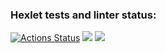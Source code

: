 ### Hexlet tests and linter status:
[![Actions Status](https://github.com/elk0ng/python-project-49/actions/workflows/hexlet-check.yml/badge.svg)](https://github.com/elk0ng/python-project-49/actions)
<a href="https://codeclimate.com/github/elk0ng/python-project-49/maintainability"><img src="https://api.codeclimate.com/v1/badges/9e24729cabc2fb7e9a2a/maintainability" /></a>
<a href="https://asciinema.org/a/IjCwqTwbciADtVLXvuUy9UT1v" target="_blank"><img src="https://asciinema.org/a/IjCwqTwbciADtVLXvuUy9UT1v.svg" /></a>
